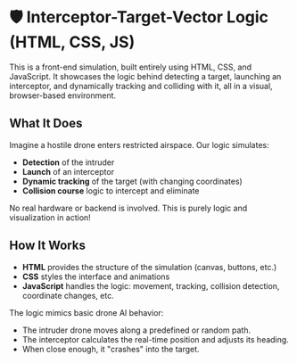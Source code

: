 # 🛡️ Interceptor-Target-Vector Logic (HTML, CSS, JS)

This is a front-end simulation, built entirely using HTML, CSS, and JavaScript. It showcases the logic behind detecting a target, launching an interceptor, and dynamically tracking and colliding with it, all in a visual, browser-based environment.


## What It Does

Imagine a hostile drone enters restricted airspace. Our logic simulates:

-  **Detection** of the intruder 
-  **Launch** of an interceptor 
-  **Dynamic tracking** of the target (with changing coordinates)
-  **Collision course** logic to intercept and eliminate

No real hardware or backend is involved. This is purely logic and visualization in action!

##  How It Works

- **HTML** provides the structure of the simulation (canvas, buttons, etc.)
- **CSS** styles the interface and animations
- **JavaScript** handles the logic: movement, tracking, collision detection, coordinate changes, etc.

The logic mimics basic drone AI behavior:
- The intruder drone moves along a predefined or random path.
- The interceptor calculates the real-time position and adjusts its heading.
- When close enough, it "crashes" into the target.
